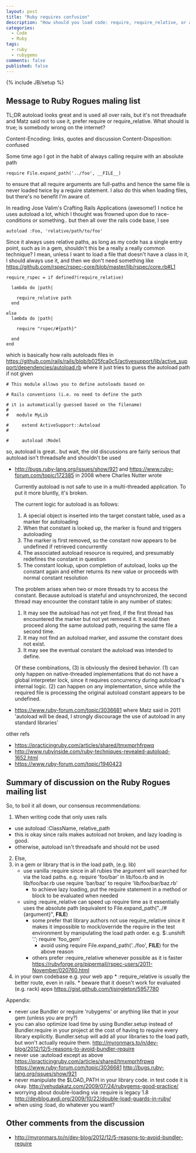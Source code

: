```yaml
---
layout: post
title: "Ruby requires confusion"
description: "How should you load code: require, require_relative, or autoload?"
categories:
  - Code
  - Ruby
tags:
  - ruby
  - rubygems
comments: false
published: false
---
```

{% include JB/setup %}

## Message to Ruby Rogues maling list

TL;DR autoload looks great and is used all over rails, but it's not threadsafe and Matz said not to use it, prefer require or require_relative.  What should is true; is somebody wrong on the internet?

Content-Encoding: links, quotes and discussion
Content-Disposition: confused

Some time ago I got in the habit of always calling require with an absolute path

    require File.expand_path('../foo', __FILE__)

to ensure that all require arguments are full-paths and hence the same file is never loaded twice by a require statement.  I also do this when loading files, but there's no benefit I'm aware of.

In reading Jose Valim's Crafting Rails Applications (awesome!) I notice he uses autoload a lot, which I thought was frowned upon due to race-conditions or something.. but then all over the rails code base, I see

    autoload :Foo, 'relative/path/to/foo'

Since it always uses relative paths, as long as my code has a single entry point, such as in a gem, shouldn't this be a really a really common technique? I mean, unless I want to load a file that doesn't have a class in it, I should always use it, and then we don't need something like https://github.com/rspec/rspec-core/blob/master/lib/rspec/core.rb#L1


    require_rspec = if defined?(require_relative)
    
      lambda do |path|
    
        require_relative path
      end
    
    else
      lambda do |path|
    
        require "rspec/#{path}"
    
      end
    end

which is basically how rails autoloads files in https://github.com/rails/rails/blob/b025fca0c5/activesupport/lib/active_support/dependencies/autoload.rb  where it just tries to guess the autoload path if not given


    # This module allows you to define autoloads based on

    # Rails conventions (i.e. no need to define the path

    # it is automatically guessed based on the filename)
    #
    #   module MyLib

    #     extend ActiveSupport::Autoload
    #

    #     autoload :Model

so, autoload is great.. but wait, the old discussions are fairly serious that autoload isn't threadsafe and shouldn't be used

* http://bugs.ruby-lang.org/issues/show/921 and https://www.ruby-forum.com/topic/172385 in 2008 where Charles Nutter wrote

    Currently autoload is not safe to use in a multi-threaded application. To put it more bluntly, it's broken.
    
    The current logic for autoload is as follows:
    
    1. A special object is inserted into the target constant table, used as a marker for autoloading
    2. When that constant is looked up, the marker is found and triggers autoloading
    3. The marker is first removed, so the constant now appears to be undefined if retrieved concurrently
    4. The associated autoload resource is required, and presumably redefines the constant in question
    5. The constant lookup, upon completion of autoload, looks up the constant again and either returns its new value or proceeds with normal constant resolution
    
    The problem arises when two or more threads try to access the constant. Because autoload is stateful and unsynchronized, the second thread may encounter the constant table in any number of states:
    
    1. It may see the autoload has not yet fired, if the first thread has encountered the marker but not yet removed it. It would then proceed along the same autoload path, requiring the same file a second time.
    2. It may not find an autoload marker, and assume the constant does not exist.
    3. It may see the eventual constant the autoload was intended to define.
    
    Of these combinations, (3) is obviously the desired behavior. (1) can only happen on native-threaded implementations that do not have a global interpreter lock, since it requires concurrency during autoload's internal logic. (2) can happen on any implementation, since while the required file is processing the original autoload constant appears to be undefined.
* https://www.ruby-forum.com/topic/3036681 where Matz said in 2011 'autoload will be dead, I strongly discourage the use of autoload in any standard libraries'

other refs
* https://practicingruby.com/articles/shared/tmxmprhfrpwq
* http://www.rubyinside.com/ruby-techniques-revealed-autoload-1652.html
* https://www.ruby-forum.com/topic/1940423


## Summary of discussion on the Ruby Rogues mailing list

So, to boil it all down, our consensus recommendations:

1. When writing code that only uses rails
  * use autoload :ClassName, relative_path
  * this is okay since rails makes autoload not broken, and lazy loading is good.
  * otherwise, autoload isn't threadsafe and should not be used

2. Else,
  1. in a gem or library that is in the load path, (e.g. lib)
     * use vanilla :require since in all rubies the argument will searched for via the load paths. e.g. require 'foo/bar' in lib/foo.rb and in lib/foo/bar.rb use require 'bar/baz' to require 'lib/foo/bar/baz.rb'
       * to achieve lazy loading, put the require statement in a method or block to be evaluated when needed
     * using :require_relative can speed up require time as it essentially uses the absolute path (equivalent to File.expand_path("../#{argument}", __FILE__)
       * some prefer that library authors not use require_relative since it makes it impossible to mock/override the require in the test environment by manipulating the load path order. e.g. $:.unshift '.'; require 'foo_gem'
         * avoid using require File.expand_path('../foo', __FILE__) for the above reason
       * others prefer :require_relative whenever possible as it is faster https://rubyforge.org/pipermail/rspec-users/2011-November/020760.html
  2. in your own codebase e.g. your web app
    * :require_relative is usually the better route, even in rails.
    * beware that it doesn't work for evaluated (e.g. rack) apps https://gist.github.com/tjsingleton/5957780

Appendix:
  * never use Bundler or require 'rubygems' or anything like that in your gem (unless you are pry?)
  * you can also optimize load time by using Bundler.setup instead of Bundler.require in your project at the cost of having to require every library explicitly. Bundler.setup will add all your libraries to the load path, but won't actually require them. http://myronmars.to/n/dev-blog/2012/12/5-reasons-to-avoid-bundler-require
  * never use :autoload except as above https://practicingruby.com/articles/shared/tmxmprhfrpwq https://www.ruby-forum.com/topic/3036681  http://bugs.ruby-lang.org/issues/show/921
  * never manipulate the $LOAD_PATH in your library code. in test code it is okay. http://yehudakatz.com/2009/07/24/rubygems-good-practice/
  * worrying about double-loading via :require is legacy 1.8 http://devblog.avdi.org/2009/10/22/double-load-guards-in-ruby/
  * when using :load, do whatever you want?


## Other comments from the discussion

* http://myronmars.to/n/dev-blog/2012/12/5-reasons-to-avoid-bundler-require
